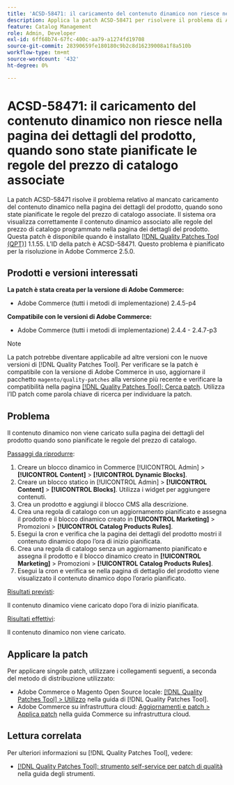 ```yaml
---
title: 'ACSD-58471: il caricamento del contenuto dinamico non riesce nella pagina dei dettagli del prodotto, quando sono state pianificate le regole del prezzo di catalogo associate'
description: Applica la patch ACSD-58471 per risolvere il problema di Adobe Commerce, in cui il contenuto dinamico non viene caricato sulla pagina dei dettagli del prodotto, quando sono state pianificate le relative regole del prezzo di catalogo.
feature: Catalog Management
role: Admin, Developer
exl-id: 6ff68b74-67fc-400c-aa79-a1274fd19708
source-git-commit: 28390659fe180180c9b2c8d16239008a1f8a510b
workflow-type: tm+mt
source-wordcount: '432'
ht-degree: 0%

---
```


# ACSD-58471: il caricamento del contenuto dinamico non riesce nella pagina dei dettagli del prodotto, quando sono state pianificate le regole del prezzo di catalogo associate

La patch ACSD-58471 risolve il problema relativo al mancato caricamento del contenuto dinamico nella pagina dei dettagli del prodotto, quando sono state pianificate le regole del prezzo di catalogo associate. Il sistema ora visualizza correttamente il contenuto dinamico associato alle regole del prezzo di catalogo programmato nella pagina dei dettagli del prodotto. Questa patch è disponibile quando è installato [[!DNL Quality Patches Tool (QPT)]](/help/tools/quality-patches-tool/quality-patches-tool-to-self-serve-quality-patches.md) 1.1.55. L’ID della patch è ACSD-58471. Questo problema è pianificato per la risoluzione in Adobe Commerce 2.5.0.

## Prodotti e versioni interessati

**La patch è stata creata per la versione di Adobe Commerce:**
* Adobe Commerce (tutti i metodi di implementazione) 2.4.5-p4

**Compatibile con le versioni di Adobe Commerce:**
* Adobe Commerce (tutti i metodi di implementazione) 2.4.4 - 2.4.7-p3

>[!NOTE]
>
>La patch potrebbe diventare applicabile ad altre versioni con le nuove versioni di [!DNL Quality Patches Tool]. Per verificare se la patch è compatibile con la versione di Adobe Commerce in uso, aggiornare il pacchetto `magento/quality-patches` alla versione più recente e verificare la compatibilità nella pagina [[!DNL Quality Patches Tool]: Cerca patch](https://experienceleague.adobe.com/tools/commerce-quality-patches/index.html). Utilizza l’ID patch come parola chiave di ricerca per individuare la patch.

## Problema

Il contenuto dinamico non viene caricato sulla pagina dei dettagli del prodotto quando sono pianificate le regole del prezzo di catalogo.

<u>Passaggi da riprodurre</u>:

1. Creare un blocco dinamico in Commerce [!UICONTROL Admin] > **[!UICONTROL Content]** > **[!UICONTROL Dynamic Blocks]**.
1. Creare un blocco statico in [!UICONTROL Admin] > **[!UICONTROL Content]** > **[!UICONTROL Blocks]**. Utilizza i widget per aggiungere contenuti.
1. Crea un prodotto e aggiungi il blocco CMS alla descrizione.
1. Crea una regola di catalogo con un aggiornamento pianificato e assegna il prodotto e il blocco dinamico creato in **[!UICONTROL Marketing]** > Promozioni > **[!UICONTROL Catalog Products Rules]**.
1. Esegui la cron e verifica che la pagina dei dettagli del prodotto mostri il contenuto dinamico dopo l’ora di inizio pianificata.
1. Crea una regola di catalogo senza un aggiornamento pianificato e assegna il prodotto e il blocco dinamico creato in **[!UICONTROL Marketing]** > Promozioni > **[!UICONTROL Catalog Products Rules]**.
1. Esegui la cron e verifica se nella pagina di dettaglio del prodotto viene visualizzato il contenuto dinamico dopo l’orario pianificato.


<u>Risultati previsti</u>:

Il contenuto dinamico viene caricato dopo l’ora di inizio pianificata.

<u>Risultati effettivi</u>:

Il contenuto dinamico non viene caricato.

## Applicare la patch

Per applicare singole patch, utilizzare i collegamenti seguenti, a seconda del metodo di distribuzione utilizzato:

* Adobe Commerce o Magento Open Source locale: [[!DNL Quality Patches Tool] > Utilizzo](/help/tools/quality-patches-tool/usage.md) nella guida di [!DNL Quality Patches Tool].
* Adobe Commerce su infrastruttura cloud: [Aggiornamenti e patch > Applica patch](https://experienceleague.adobe.com/docs/commerce-cloud-service/user-guide/develop/upgrade/apply-patches.html) nella guida Commerce su infrastruttura cloud.


## Lettura correlata

Per ulteriori informazioni su [!DNL Quality Patches Tool], vedere:

* [[!DNL Quality Patches Tool]: strumento self-service per patch di qualità](/help/tools/quality-patches-tool/quality-patches-tool-to-self-serve-quality-patches.md) nella guida degli strumenti.
